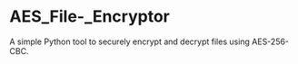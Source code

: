 # AES_File-_Encryptor
A simple Python tool to securely encrypt and decrypt files using AES-256-CBC.
